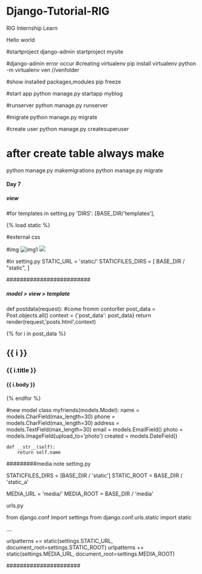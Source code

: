 # Django-Tutorial-RIG
RIG Internship Learn

Hello world

#startproject
django-admin startproject mysite

#django-admin error occur
#creating virtualenv
pip install virtualenv
python -m virtualenv ven //venfolder

#show installed packages,modules
pip freeze

#start app
python manage.py startapp myblog

#runserver
python manage.py runserver

#migrate
python manage.py migrate

#create user
python manage.py createsuperuser


# after create table always make
python manage.py makemigrations
python manage.py migrate


#### Day 7 #########
##### view #########

#for templates in setting.py
'DIRS': [BASE_DIR/'templates'],

{% load static %}

#external css
<link rel="stylesheet" href="{% static 'mycss.css' %}">

#img
<img src="{% static 'Image/img2.jpg' %}" alt="img1">
<img src="{% static 'Image/img1.jpg' %}">


#in setting.py
STATIC_URL = 'static/'
STATICFILES_DIRS = [
    BASE_DIR / "static",
]

#########################
##### model > view > template
def postdata(request): #come fromm contorller 
    post_data = Post.objects.all()
    context = {'post_data': post_data}
    return render(request,'posts.html',context)

 {% for i in post_data %}
           <h2>{{ i }}</h2> 
           <h3>{{ i.title }}</h3> 
            <h4>{{ i.body }}</h4>
        {% endfor %}


#new model
class myfriends(models.Model):
    name = models.CharField(max_length=30)
    phone = models.CharField(max_length=30)
    address = models.TextField(max_length=30)
    email = models.EmailField()
    photo = models.ImageField(upload_to='photo')
    created = models.DateField()
    
    def __str__(self):
        return self.name


#########media note
setting.py

STATICFILES_DIRS = [BASE_DIR / 'static']
STATIC_ROOT = BASE_DIR / 'static_a'

MEDIA_URL = 'media/'
MEDIA_ROOT = BASE_DIR / 'media'


urls.py

from django.conf import settings
from django.conf.urls.static import static


....

urlpatterns += static(settings.STATIC_URL, document_root=settings.STATIC_ROOT)
urlpatterns += static(settings.MEDIA_URL, document_root=settings.MEDIA_ROOT)


######################